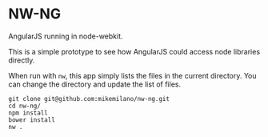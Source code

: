 NW-NG
=======

AngularJS running in node-webkit.

This is a simple prototype to see how AngularJS could access node libraries directly.

When run with `nw`, this app simply lists the files in the current directory. You
can change the directory and update the list of files.

```
git clone git@github.com:mikemilano/nw-ng.git
cd nw-ng/
npm install
bower install
nw .
```
